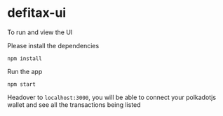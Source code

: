 # defitax-ui

To run and view the UI

Please install the dependencies

```npm install```

Run the app

```npm start```

Headover to ```localhost:3000```, you will be able to connect your polkadotjs wallet and see all the transactions being listed


